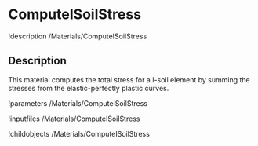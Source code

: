 # ComputeISoilStress
!description /Materials/ComputeISoilStress

## Description
This material computes the total stress for a I-soil element by summing the stresses from the elastic-perfectly plastic curves.

!parameters /Materials/ComputeISoilStress

!inputfiles /Materials/ComputeISoilStress

!childobjects /Materials/ComputeISoilStress
